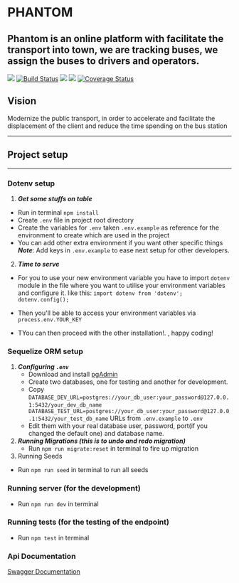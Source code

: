 # PHANTOM

## Phantom is an online platform with facilitate the transport into town, we are tracking buses, we assign the buses to drivers and operators.

[![](https://img.shields.io/static/v1?label=Reviewer&message=Hound&color=blueviolet)](https://houndci.com)
[![Build Status](https://travis-ci.com/atlp-rwanda/eagles-phantom-backend.svg?branch=develop)](https://travis-ci.com/atlp-rwanda/eagles-phantom-backend)
<a href="https://codeclimate.com/github/atlp-rwanda/eagles-phantom-backend/maintainability"><img src="https://api.codeclimate.com/v1/badges/3e75b6bbdd43289b59ec/maintainability" /></a>
<a href="https://codeclimate.com/github/atlp-rwanda/eagles-phantom-backend/test_coverage"><img src="https://api.codeclimate.com/v1/badges/3e75b6bbdd43289b59ec/test_coverage" /></a>
[![Coverage Status](https://coveralls.io/repos/github/atlp-rwanda/eagles-phantom-backend/badge.svg?branch=develop)](https://coveralls.io/github/atlp-rwanda/eagles-phantom-backend?branch=develop)


## Vision
Modernize the public transport, in order to accelerate and facilitate the displacement of the client and reduce the time spending on the bus station

---
## Project setup
---
### Dotenv setup
 1. ***Get some stuffs on table***
  * Run in terminal ``` npm install ```
  * Create ``` .env ``` file in project root directory
  * Create the variables for  ``` .env ``` taken  ``` .env.example ```  as reference for the environment to create which are used in the project
  * You can add other extra environment if you want other specific things
  ***Note***: Add keys in ``` .env.example ``` to ease next setup for other developers.

  2. ***Time to serve***
   * For you to use your new environment variable you have to import ``` dotenv ``` module in the file where you want to utilise your environment variables and configure it. like this: ```import dotenv from 'dotenv';
   dotenv.config();```

   * Then you'll be able to access your environment variables via ``` process.env.YOUR_KEY ```
   * TYou can then proceed with the other installation!. , happy coding!
### Sequelize ORM setup
1. ***Configuring ```.env```***
   * Download and install [pgAdmin](https://www.postgresql.org/download/)
   * Create two databases, one for testing and another for development.
   * Copy ``` DATABASE_DEV_URL=postgres://your_db_user:your_password@127.0.0.1:5432/your_dev_db_name ``` 
          ``` DATABASE_TEST_URL=postgres://your_db_user:your_password@127.0.0.1:5432/your_test_db_name``` URLs
    from ```.env.example``` to ```.env```
   * Edit them with your real database user, password, port(if you changed the default one) and database name.
2. ***Running Migrations (this is to undo and redo migration)***
   * Run ``` npm run migrate:reset ``` in terminal to fire up migration
3. Running Seeds
 * Run ``` npm run seed ``` in terminal to run all seeds

### Running server (for the development)
   * Run `npm run dev` in terminal
### Running tests (for the testing of the endpoint)
   * Run `npm test` in terminal

### Api Documentation 
[Swagger Documentation](http://localhost:3020/api-docs/#/)


